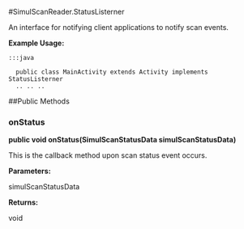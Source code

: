 #SimulScanReader.StatusListerner

An interface for notifying client applications to notify scan events.



**Example Usage:**
	
	:::java	
	 	
	  public class MainActivity extends Activity implements StatusListerner
	  .. .. ..
	  


##Public Methods

### onStatus

**public void onStatus(SimulScanStatusData simulScanStatusData)**

This is the callback method upon scan status event occurs.

**Parameters:**

simulScanStatusData

**Returns:**

void


